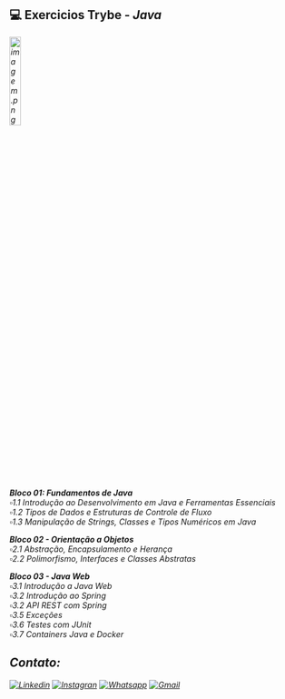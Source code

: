## 💻️ Exercicios Trybe - <i>Java<i>

<img src="https://media2.giphy.com/media/e6w3i2arfjIoI8hWy0/giphy.gif?cid=ecf05e47zwr41l2zle2hgii85qd0ott15xy1ue058qpqlopt&rid=giphy.gif&ct=g" alt="imagem.png" style="width: 20%;"> <br>

**Bloco 01: Fundamentos de Java**<br>
 ▫️1.1  Introdução ao Desenvolvimento em Java e Ferramentas Essenciais<br>
 ▫️1.2  Tipos de Dados e Estruturas de Controle de Fluxo<br>
 ▫️1.3  Manipulação de Strings, Classes e Tipos Numéricos em Java<br>


**Bloco 02 - Orientação a Objetos**<br>
 ▫️2.1  Abstração, Encapsulamento e Herança<br>
 ▫️2.2  Polimorfismo, Interfaces e Classes Abstratas<br>
 

**Bloco 03 - Java Web**<br>
 ▫️3.1  Introdução a Java Web<br>
 ▫️3.2  Introdução ao Spring<br>
 ▫️3.2  API REST com Spring<br>
 ▫️3.5  Exceções<br>
 ▫️3.6  Testes com JUnit<br>
 ▫️3.7  Containers Java e Docker<br>
 
## Contato:
[![Linkedin](https://img.shields.io/badge/LinkedIn-0077B5?style=for-the-badge&logo=linkedin&logoColor=white)](https://www.linkedin.com/in/caroline-nunes-devfullstack/)
[![Instagran](https://img.shields.io/badge/Instagram-E4405F?style=for-the-badge&logo=instagram&logoColor=white)](https://www.instagram.com/caarolhn/)
[![Whatsapp](https://img.shields.io/badge/WhatsApp-25D366?style=for-the-badge&logo=whatsapp&logoColor=white)](https://wa.me/48988037114)
[![Gmail](https://img.shields.io/badge/Gmail-D14836?style=for-the-badge&logo=gmail&logoColor=white)](mailto:nunescaroline905@gmail.com)


